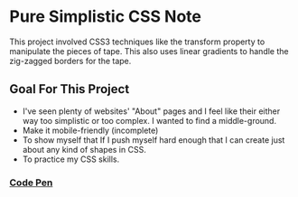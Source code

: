 # Pure Simplistic CSS Note 

This project involved CSS3 techniques like the transform property to manipulate the pieces of tape. This also uses linear gradients to handle the zig-zagged borders for the tape. 

## Goal For This Project 

* I've seen plenty of websites' "About" pages and I feel like their either way too simplistic or too complex. I wanted to find a middle-ground. 
* Make it mobile-friendly (incomplete)
* To show myself that If I push myself hard enough that I can create just about any kind of shapes in CSS.
* To practice my CSS skills.

### <a href="https://codepen.io/devDandy/pen/yxJOqW"> Code Pen</a> 
